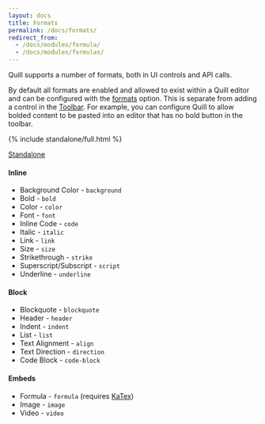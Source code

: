 ```yaml
---
layout: docs
title: Formats
permalink: /docs/formats/
redirect_from:
  - /docs/modules/formula/
  - /docs/modules/formulas/
---
```


Quill supports a number of formats, both in UI controls and API calls.

By default all formats are enabled and allowed to exist within a Quill editor and can be configured with the [formats](/docs/configuration/#formats) option. This is separate from adding a control in the [Toolbar](/docs/modules/toolbar/). For example, you can configure Quill to allow bolded content to be pasted into an editor that has no bold button in the toolbar.

{% include standalone/full.html %}

<a class="standalone-link" href="/standalone/full/">Standalone</a>

#### Inline

  - Background Color - `background`
  - Bold - `bold`
  - Color - `color`
  - Font - `font`
  - Inline Code - `code`
  - Italic - `italic`
  - Link - `link`
  - Size - `size`
  - Strikethrough - `strike`
  - Superscript/Subscript - `script`
  - Underline - `underline`

#### Block

  - Blockquote - `blockquote`
  - Header - `header`
  - Indent - `indent`
  - List - `list`
  - Text Alignment - `align`
  - Text Direction - `direction`
  - Code Block - `code-block`

#### Embeds

  - Formula - `formula` (requires [KaTex](https://khan.github.io/KaTeX/))
  - Image - `image`
  - Video - `video`
